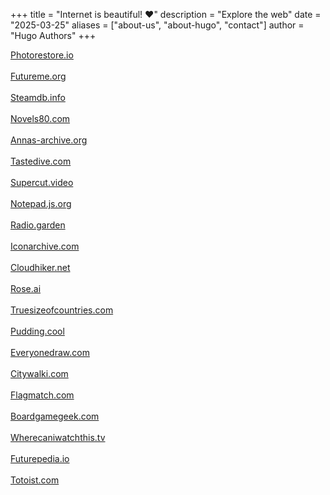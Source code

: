 +++
title = "Internet is beautiful! ♥️"
description = "Explore the web"
date = "2025-03-25"
aliases = ["about-us", "about-hugo", "contact"]
author = "Hugo Authors"
+++

<a target="_blank" href="https://photorestore.io/">Photorestore.io</a><br/><br/><a target="_blank" href="https://www.futureme.org/">Futureme.org</a><br/><br/><a target="_blank" href="https://steamdb.info/">Steamdb.info</a><br/><br/><a target="_blank" href="https://novels80.com/">Novels80.com</a><br/><br/><a target="_blank" href="https://annas-archive.org/">Annas-archive.org</a><br/><br/><a target="_blank" href="https://tastedive.com/">Tastedive.com</a><br/><br/><a target="_blank" href="https://supercut.video/">Supercut.video</a><br/><br/><a target="_blank" href="https://notepad.js.org/">Notepad.js.org</a><br/><br/><a target="_blank" href="https://radio.garden/">Radio.garden</a><br/><br/><a target="_blank" href="https://iconarchive.com/">Iconarchive.com</a><br/><br/><a target="_blank" href="https://cloudhiker.net/">Cloudhiker.net</a><br/><br/><a target="_blank" href="https://rose.ai/">Rose.ai</a><br/><br/><a target="_blank" href="https://truesizeofcountries.com/">Truesizeofcountries.com</a><br/><br/><a target="_blank" href="https://pudding.cool/">Pudding.cool</a><br/><br/><a target="_blank" href="https://everyonedraw.com/">Everyonedraw.com</a><br/><br/><a target="_blank" href="https://citywalki.com/">Citywalki.com</a><br/><br/><a target="_blank" href="https://flagmatch.com/">Flagmatch.com</a><br/><br/><a target="_blank" href="https://boardgamegeek.com/">Boardgamegeek.com</a><br/><br/>
<a target="_blank" href="https://wherecaniwatchthis.tv/">Wherecaniwatchthis.tv</a><br/><br/>
<a target="_blank" href="https://futurepedia.io/">Futurepedia.io</a><br/><br/>
<a target="_blank" href="https://todoist.com/">Totoist.com</a>
